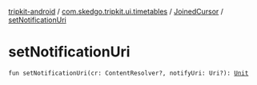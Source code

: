 [tripkit-android](../../index.md) / [com.skedgo.tripkit.ui.timetables](../index.md) / [JoinedCursor](index.md) / [setNotificationUri](./set-notification-uri.md)

# setNotificationUri

`fun setNotificationUri(cr: ContentResolver?, notifyUri: Uri?): `[`Unit`](https://kotlinlang.org/api/latest/jvm/stdlib/kotlin/-unit/index.html)